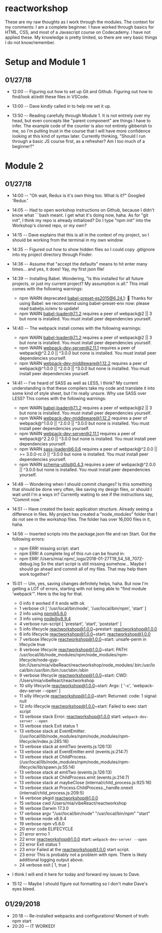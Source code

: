# reactworkshop
These are my raw thoughts as I work through the modules. The context for my comments: I am a complete beginner. I have worked through basics for HTML, CSS, and most of a Javascript course on Codecademy. I have not applied these. My knowledge is pretty limited, so there are very basic things I do not know/remember.

# Setup and Module 1
## 01/27/18 
* 12:00 -- Figuring out how to set up Git and Github. Figuring out how to find/look at/edit these files in VSCode.

* 13:00 -- Dave kindly called in to help me set it up.

* 13:50 -- Reading carefully through Module 1. It is not entirely over my head, but even concepts like "parent component" are things I have to infer. The example code of the counter is also not entirely gibberish to me, so I'm putting trust in the course that I will have more confidence looking at this kind of syntax later. Currently thinking, "Should I run through a basic JS course first, as a refresher? Am I too much of a beginner?"

# Module 2
## 01/27/18 
* 14:00 -- "Oh wait, Redux is it's own thing too. What is it?" Googled 'Redux.'

* 14:05 -- Had to open workshop instructions on Github, because I didn't know what ```bash meant. I get what it's doing now, haha. As for "git init", I think my repo is already initialized? Do I type "npm init" into the Workshop's cloned repo, or my own?

* 14:15 -- Dave explains that this is all in the context of my project, so I should be working from the terminal in my own window.

* 14:35 -- Figured out how to show hidden files so I could copy .gitignore into my project directory through Finder.

 * 14:36 -- Assume that "accept the defaults" means to hit enter many times... and yes, it does! Yay, my first json file!

* 14:39 -- Installing Babel. Wondering, "Is this installed for all future projects, or just my current project? My assumption is all." This intall comes with the following warnings:
    * npm WARN deprecated babel-preset-es2015@6.24.1: 🙌  Thanks for using Babel: we recommend using babel-preset-env now: please read babeljs.io/env to update!
    * npm WARN babel-loader@7.1.2 requires a peer of webpack@2 || 3 but none is installed. You must install peer dependencies yourself.

* 14:40 -- The webpack install comes with the following warnings:
    * npm WARN babel-loader@7.1.2 requires a peer of webpack@2 || 3 but none is installed. You must install peer dependencies yourself.
    * npm WARN webpack-dev-server@2.11.1 requires a peer of webpack@^2.2.0 || ^3.0.0 but none is installed. You must install peer dependencies yourself.
    * npm WARN webpack-dev-middleware@1.12.2 requires a peer of webpack@^1.0.0 || ^2.0.0 || ^3.0.0 but none is installed. You must install peer dependencies yourself.

* 14:41 -- I've heard of SASS as well as LESS, I think? My current understanding is that these compilers take my code and translate it into some kind of style sheet, but I'm really unsure. Why use SASS over LESS? This comes with the following warnings:
    * npm WARN babel-loader@7.1.2 requires a peer of webpack@2 || 3 but none is installed. You must install peer dependencies yourself.
    * npm WARN webpack-dev-middleware@1.12.2 requires a peer of webpack@^1.0.0 || ^2.0.0 || ^3.0.0 but none is installed. You must install peer dependencies yourself.
    * npm WARN webpack-dev-server@2.11.1 requires a peer of webpack@^2.2.0 || ^3.0.0 but none is installed. You must install peer dependencies yourself.
    * npm WARN sass-loader@6.0.6 requires a peer of webpack@^2.0.0 || >= 3.0.0-rc.0 || ^3.0.0 but none is installed. You must install peer dependencies yourself.
     * npm WARN schema-utils@0.4.3 requires a peer of webpack@^2.0.0 || ^3.0.0 but none is installed. You must install peer dependencies yourself.

* 14:48 -- Wondering when I should commit changes? Is this something that should be done very often, like saving my design files, or should I wait until I'm a ways in? Currently waiting to see if the instructions say, "Commit now."

* 14:51 -- Have created the basic application structure. Already seeing a difference in files. My project has created a "node_modules" folder that I do not see in the workshop files. The folder has over 16,000 files in it, haha.

* 14:56 -- Inserted scripts into the package.json file and ran Start. Got the following errors:
    * npm ERR! missing script: start
    * npm ERR! A complete log of this run can be found in:
    * npm ERR!     /Users/mia/.npm/_logs/2018-01-27T19_54_58_707Z-debug.log
    So the start script is still missing somehow... Maybe I should go ahead and commit all of my files. That may help them work together?

* 15:01 -- Um, yes, saving changes definitely helps, haha. But now I'm getting a LOT of errors, starting with not being able to "find module 'webpack'". Here is the log for that.
    * 0 info it worked if it ends with ok
    * 1 verbose cli [ '/usr/local/bin/node', '/usr/local/bin/npm', 'start' ]
    * 2 info using npm@5.6.0
    * 3 info using node@v8.9.4
    * 4 verbose run-script [ 'prestart', 'start', 'poststart' ]
    * 5 info lifecycle reactworkshop@1.0.0~prestart: reactworkshop@1.0.0
    * 6 info lifecycle reactworkshop@1.0.0~start: reactworkshop@1.0.0
    * 7 verbose lifecycle reactworkshop@1.0.0~start: unsafe-perm in lifecycle true
    * 8 verbose lifecycle reactworkshop@1.0.0~start: PATH: /usr/local/lib/node_modules/npm/node_modules/npm-lifecycle/node-gyp-bin:/Users/mia/vibeReact/reactworkshop/node_modules/.bin:/usr/local/bin:/usr/bin:/bin:/usr/sbin:/sbin
    * 9 verbose lifecycle reactworkshop@1.0.0~start: CWD: /Users/mia/vibeReact/reactworkshop
    * 10 silly lifecycle reactworkshop@1.0.0~start: Args: [ '-c', 'webpack-dev-server --open' ]
    * 11 silly lifecycle reactworkshop@1.0.0~start: Returned: code: 1  signal: null
    * 12 info lifecycle reactworkshop@1.0.0~start: Failed to exec start script
    * 13 verbose stack Error: reactworkshop@1.0.0 start: `webpack-dev-server --open`
    * 13 verbose stack Exit status 1
    * 13 verbose stack     at EventEmitter.<anonymous> (/usr/local/lib/node_modules/npm/node_modules/npm-lifecycle/index.js:285:16)
    * 13 verbose stack     at emitTwo (events.js:126:13)
    * 13 verbose stack     at EventEmitter.emit (events.js:214:7)
    * 13 verbose stack     at ChildProcess.<anonymous> (/usr/local/lib/node_modules/npm/node_modules/npm-lifecycle/lib/spawn.js:55:14)
    * 13 verbose stack     at emitTwo (events.js:126:13)
    * 13 verbose stack     at ChildProcess.emit (events.js:214:7)
    * 13 verbose stack     at maybeClose (internal/child_process.js:925:16)
    * 13 verbose stack     at Process.ChildProcess._handle.onexit (internal/child_process.js:209:5)
    * 14 verbose pkgid reactworkshop@1.0.0
    * 15 verbose cwd /Users/mia/vibeReact/reactworkshop
    * 16 verbose Darwin 17.3.0
    * 17 verbose argv "/usr/local/bin/node" "/usr/local/bin/npm" "start"
    * 18 verbose node v8.9.4
    * 19 verbose npm  v5.6.0
    * 20 error code ELIFECYCLE
    * 21 error errno 1
    * 22 error reactworkshop@1.0.0 start: `webpack-dev-server --open`
    * 22 error Exit status 1
    * 23 error Failed at the reactworkshop@1.0.0 start script.
    * 23 error This is probably not a problem with npm. There is likely additional logging output above.
    * 24 verbose exit [ 1, true ]

* I think I will end it here for today and forward my issues to Dave.

* 15:12 -- Maybe I should figure out formatting so I don't make Dave's eyes bleed.

## 01/29/2018
* 20:18 -- Re-installed webpacks and configurations! Moment of truth: npm start
* 20:20 -- IT WORKED!


